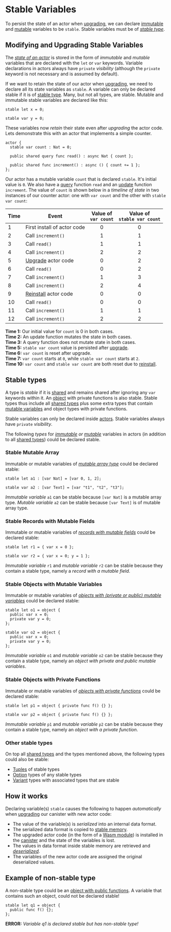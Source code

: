 # Stable Variables

To persist the state of an actor when [upgrading](/internet-computer-programming-concepts/basic-memory-persistence/upgrades.html), we can declare [immutable](/common-programming-concepts/variables.html) and [mutable](/common-programming-concepts/mutability.html) variables to be `stable`. Stable variables must be of [_stable type_](/internet-computer-programming-concepts/basic-memory-persistence/stable-variables.html#stable-types).

## Modifying and Upgrading Stable Variables

The [_state of an actor_](/internet-computer-programming-concepts/actors.html#a-simple-actor) is stored in the form of _immutable_ and _mutable_ variables that are declared with the `let` or `var` keywords. Variable declarations in actors always have `private` _visibility_ (although the `private` keyword is not necessary and is assumed by default).

If we want to retain the state of our actor when [upgrading](/internet-computer-programming-concepts/basic-memory-persistence/upgrades.html), we need to declare all its state variables as `stable`. A variable can only be declared stable if it is of [stable type](/internet-computer-programming-concepts/basic-memory-persistence/stable-variables.html#stable-types). Many, but not all types, are stable. Mutable and immutable stable variables are declared like this:

```motoko
stable let x = 0;

stable var y = 0;
```

These variables now _retain_ their state even after _upgrading_ the actor code. Lets demonstrate this with an actor that implements a simple counter.

```motoko
actor {
  stable var count : Nat = 0;

  public shared query func read() : async Nat { count };

  public shared func increment() : async () { count += 1 };
};
```

Our actor has a mutable variable `count` that is declared `stable`. It's initial value is `0`. We also have a [query](/internet-computer-programming-concepts/actors.html#public-shared-query) function `read` and an [update](/internet-computer-programming-concepts/actors.html#public-shared-update) function `increment`. The value of `count` is shown below in a _timeline of state_ in two instances of our counter actor: one with `var count` and the other with `stable var count`:

| Time | Event                                                                                                  | Value of <br> `var count` | Value of <br> `stable var count` |
| ---- | ------------------------------------------------------------------------------------------------------ | ------------------------- | -------------------------------- |
| 1    | First install of actor code                                                                            | <center>0</center>        | <center>0</center>               |
| 2    | Call `increment()`                                                                                     | <center>1</center>        | <center>1</center>               |
| 3    | Call `read()`                                                                                          | <center>1</center>        | <center>1</center>               |
| 4    | Call `increment()`                                                                                     | <center>2</center>        | <center>2</center>               |
| 5    | [Upgrade](/internet-computer-programming-concepts/basic-memory-persistence/upgrades.html) actor code   | <center>0</center>        | <center>2</center>               |
| 6    | Call `read()`                                                                                          | <center>0</center>        | <center>2</center>               |
| 7    | Call `increment()`                                                                                     | <center>1</center>        | <center>3</center>               |
| 8    | Call `increment()`                                                                                     | <center>2</center>        | <center>4</center>               |
| 9    | [Reinstall](/internet-computer-programming-concepts/basic-memory-persistence/upgrades.html) actor code | <center>0</center>        | <center>0</center>               |
| 10   | Call `read()`                                                                                          | <center>0</center>        | <center>0</center>               |
| 11   | Call `increment()`                                                                                     | <center>1</center>        | <center>1</center>               |
| 12   | Call `increment()`                                                                                     | <center>2</center>        | <center>2</center>               |

**Time 1:** Our initial value for `count` is 0 in both cases.  
**Time 2:** An update function mutates the state in both cases.  
**Time 3:** A query function does not mutate state in both cases.  
**Time 5:** `stable var count` value is persisted after [upgrade](/internet-computer-programming-concepts/basic-memory-persistence/upgrades.html).  
**Time 6:** `var count` is reset after upgrade.  
**Time 7:** `var count` starts at `0`, while `stable var count` starts at `2`.  
**Time 10:** `var count` and `stable var count` are both reset due to [reinstall](/internet-computer-programming-concepts/basic-memory-persistence/upgrades.html).

## Stable types

A type is _stable_ if it is [shared](/internet-computer-programming-concepts/async-data/shared-types.html) and remains shared after ignoring any `var` keywords within it. An [object](/common-programming-concepts/objects-and-classes/objects.html) with private functions is also stable. Stable types thus include all [shared types](/internet-computer-programming-concepts/async-data/shared-types.html) plus some extra types that contain [mutable variables](/common-programming-concepts/mutability.html) and object types with private functions.

Stable variables can only be declared inside [actors](/internet-computer-programming-concepts/actors.html). Stable variables always have `private` _visibility_.

The following _types_ for _[immutable](common-programming-concepts/variables.html) or [mutable](/common-programming-concepts/mutability.html)_ variables in actors (in addition to all [shared types](/internet-computer-programming-concepts/async-data/shared-types.html)) could be declared stable.

### Stable Mutable Array

Immutable or mutable variables of [_mutable array type_](/common-programming-concepts/types/mutable-arrays.html) could be declared stable:

```motoko
stable let a1 : [var Nat] = [var 0, 1, 2];

stable var a2 : [var Text] = [var "t1", "t2", "t3"];
```

_Immutable variable_ `a1` can be stable because `[var Nat]` is a mutable array type. _Mutable variable_ `a2` can be stable because `[var Text]` is of mutable array type.

### Stable Records with Mutable Fields

Immutable or mutable variables of [_records with mutable fields_](/common-programming-concepts/types/records.html) could be declared stable:

```motoko
stable let r1 = { var x = 0 };

stable var r2 = { var x = 0; y = 1 };
```

_Immutable variable_ `r1` and _mutable variable_ `r2` can be stable because they contain a stable type, namely a _record with a mutable field_.

### Stable Objects with Mutable Variables

Immutable or mutable variables of [_objects with (private or public) mutable variables_](/common-programming-concepts/objects-and-classes/objects.html) could be declared stable:

```motoko
stable let o1 = object {
  public var x = 0;
  private var y = 0;
};

stable var o2 = object {
  public var x = 0;
  private var y = 0;
};
```

_Immutable variable_ `o1` and _mutable variable_ `o2` can be stable because they contain a stable type, namely an _object with private and public mutable variables_.

### Stable Objects with Private Functions

Immutable or mutable variables of [_objects with private functions_](/common-programming-concepts/objects-and-classes/objects.html) could be declared stable:

```motoko
stable let p1 = object { private func f() {} };

stable var p2 = object { private func f() {} };
```

_Immutable variable_ `p1` and _mutable variable_ `p2` can be stable because they contain a stable type, namely an _object with a private function_.

### Other stable types

On top all [shared types](/internet-computer-programming-concepts/async-data/shared-types.html) and the types mentioned above, the following types could also be stable:

- [Tuples](/common-programming-concepts/types/tuples.html) of stable types
- [Option](/common-programming-concepts/options-and-results.html) types of any stable types
- [Variant](/common-programming-concepts/types/variants.html) types with associated types that are stable

## How it works

Declaring variable(s) `stable` causes the following to happen _automatically_ when [upgrading](/internet-computer-programming-concepts/basic-memory-persistence/upgrades.html) our canister with new actor code:

- The value of the variable(s) is _serialized_ into an internal data format.
- The serialized data format is copied to [stable memory](/advanced-concepts/scalability/stable-storage.html).
- The upgraded actor code (in the form of a [Wasm module](/internet-computer-programming-concepts/actors/actor-to-canister.html#code-compiling-and-wasm-modules)) is installed in the [canister](/internet-computer-programming-concepts/actors/actor-to-canister.html) and the state of the variables is lost.
- The values in data format inside stable memory are retrieved and [_deserialized_](/internet-computer-programming-concepts/async-data/candid.html#candid-serialization).
- The variables of the new actor code are assigned the original deserialized values.

## Example of non-stable type

A non-stable type could be an [object with public functions](/common-programming-concepts/objects-and-classes/objects.html#public-functions-in-objects). A variable that contains such an object, could not be declared stable!

```motoko
stable let q1 = object {
  public func f() {};
};
```

**ERROR:** _Variable q1 is declared stable but has non-stable type!_
